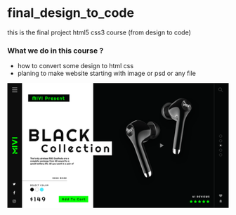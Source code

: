 # final_design_to_code
this is the final project html5 css3 course (from design to code)

### What we do in this course ?

- how to convert some design to html css 
- planing to make website starting with image or psd or any file 



![](https://raw.githubusercontent.com/udc2020/final_design_to_code/main/Mivi.png)
